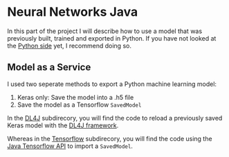 # Neural Networks Java
In this part of the project I will describe how to use a model that was previously built, trained and exported in Python. If you have not looked at the [Python side](https://github.com/Matleo/MLPython2Java/tree/develop/Maschine%20Learning/NeuralNetwork) yet, I recommend doing so.

## Model as a Service
I used two seperate methods to export a Python machine learning model:
1. Keras only: Save the model into a .h5 file
2. Save the model as a Tensorflow `SavedModel`

In the [DL4J](https://github.com/Matleo/MLPython2Java/tree/develop/MaschineLearning4J/src/main/java/NeuralNetwork/DL4J) subdirecory, you will find the code to reload a previously saved Keras model with the [DL4J framework](https://deeplearning4j.org/). 

Whereas in the [Tensorflow](https://github.com/Matleo/MLPython2Java/tree/develop/MaschineLearning4J/src/main/java/NeuralNetwork/Tensorflow) subdirecory, you will find the code using the [Java Tensorflow API](https://www.tensorflow.org/api_docs/java/reference/org/tensorflow/package-summary) to import a `SavedModel`.
